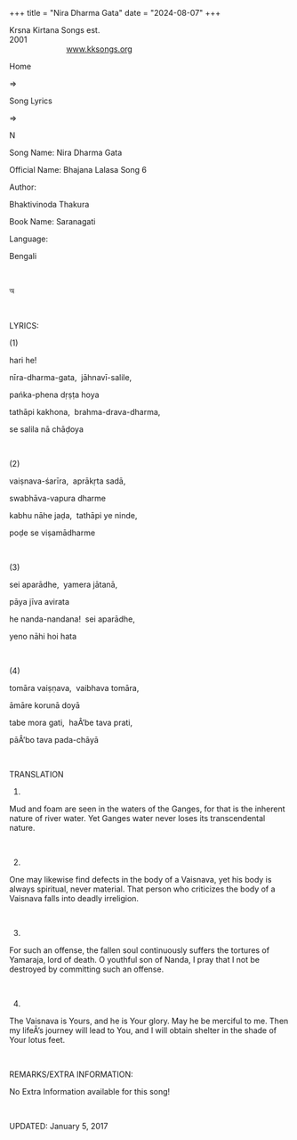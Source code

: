 +++ 
title = "Nira Dharma Gata"
date = "2024-08-07"
+++

Krsna Kirtana Songs est.
2001                                                                                                                                    
            
www.kksongs.org








Home
 
⇒
 
Song Lyrics
 
⇒
 
N


Song
Name: Nira Dharma Gata


Official
Name: Bhajana Lalasa Song 6


Author:

Bhaktivinoda Thakura


Book
Name: 
Saranagati


Language:

Bengali


 








অ








 


LYRICS:


(1)


hari
he!


nīra-dharma-gata, 
jāhnavī-salile,


pańka-phena
dṛṣṭa hoya


tathāpi
kakhona,  brahma-drava-dharma,


se
salila nā chāḍoya


 


(2)


vaiṣnava-śarīra, 
aprākṛta sadā,


swabhāva-vapura
dharme


kabhu
nāhe jaḍa,  tathāpi ye ninde,


poḍe
se viṣamādharme


 


(3)


sei
aparādhe,  yamera jātanā,


pāya
jīva avirata


he
nanda-nandana!  sei aparādhe,


yeno
nāhi hoi hata


 


(4)


tomāra
vaiṣṇava,  vaibhava tomāra,


āmāre
korunā doyā


tabe
mora gati,  haÂ’be tava prati,


pāÂ’bo
tava pada-chāyā


 


TRANSLATION


1)
Mud and foam are seen in the waters of the Ganges, for that is the inherent
nature of river water. Yet Ganges water never loses its transcendental nature.


 


2)
One may likewise find defects in the body of a Vaisnava, yet his body is always
spiritual, never material. That person who criticizes the body of a Vaisnava
falls into deadly irreligion.


 


3)
For such an offense, the fallen soul continuously suffers the tortures of Yamaraja,
lord of death. O youthful son of Nanda, I pray that I not be destroyed by
committing such an offense.


 


4)
The Vaisnava is Yours, and he is Your glory. May he be merciful to me. Then my
lifeÂ’s journey will lead to You, and I will obtain shelter in the shade of Your
lotus feet.


 


REMARKS/EXTRA
INFORMATION:


No
Extra Information available for this song!


 


UPDATED:
 January 5, 2017